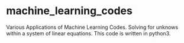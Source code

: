 # machine_learning_codes
Various Applications of  Machine Learning Codes.
Solving for unknows within a system of linear equations.
This code is written in python3.
